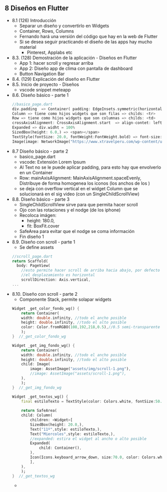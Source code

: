## 8 Diseños en Flutter
- 8.1 (126) Introducción
    - Separar un diseño y convertirlo en Widgets 
    - Container, Rows, Columns
    - Fernando hará una versión del código que hay en la web de Flutter
    - Si se desea seguir practicando el diseño de las apps hay mucho material
        - Pinterest, Applabs etc
- 8.3. (128) Demostración de la aplicación - Diseños en Flutter
    - App 1: hacer scroll y regresar arriba
    - App 2: Diseño app de clima con pantalla de dashboard
    - Button Navigation Bar
- 8.4. (129) Explicación del diseño en Flutter
- 8.5. Inicio de proyecto - Diseños
    - vscode snippet meteapp
- 8.6. Diseño básico - parte 1
    ```dart
    //basico_page.dart
    div.padding  => Container( padding: EdgeInsets.symmetric(horizontal: 30.0, vertical: 20.0),
    Column => tiene como hijos widgets que son filas => childs: <tr>
    Row => tiene como hijos widgets que son columnas => childs: <td>
    crossAxisAlignment: CrossAxisAlignment.start  => align-contet: left
    Expanded => div.widht = 100%
    SizedBox(height: 6.0,) => <span></span>
    TextStyle(fontSize: 20.0, fontWeight:FontWeight.bold) => font-size:20; font-weight:bold; 
    Image(image: NetworkImage("https://www.xtravelperu.com/wp-content/uploads/2016/12/machupicchu-santa-teresa.jpg"),), => <img href=>
    ```
- 8.7 Diseño básico - parte 2
    - basico_page.dart
    - vscode: Extensión Lorem Ipsum
    - Al Text no se le puede aplicar padding, para esto hay que envolverlo en un Container
    - Row: mainAxisAlignment: MainAxisAlignment.spaceEvenly, Distribuye de forma homogenea los iconos (los anchos de los <td>)
    - se deja con overflow vertical en el widget Column que se solucionará en el sig video (con un SingleChildScrollView)
- 8.8. Diseño básico - parte 3
    - SingleChildScrollView sirve para que permita hacer scroll
    - Ojo con las rotaciones y el nodge (de los iphone)
    - Recoloca imágen:
        - height: 180.0,
        - fit: BoxFit.cover  
    - SafeArea para evitar que el nodge se coma información
    - Fin diseño 1
- 8.9. Diseño con scroll - parte 1
    - Se define assets
    ```dart
    //scroll_page.dart
    return Scaffold(
      body: PageView(
        //esto permite hacer scroll de arriba hacia abajo, por defecto 
        //el desplazamiento es horizontal
        scrollDirection: Axis.vertical,
    ...
    ```
- 8.10. Diseño con scroll - parte 2
    - Componente Stack, permite solapar widgets
    ```dart
    Widget _get_color_fondo_wg() {
        return Container(
        width: double.infinity, //todo el ancho posible
        height: double.infinity, //todo el alto posible
        color: Color.fromRGBO(108,192,218,0.5),//0.5 semi-transparente
        );
    }  //_get_color_fondo_wg

    Widget _get_img_fondo_wg() {
        return Container(
        width: double.infinity, //todo el ancho posible
        height: double.infinity, //todo el alto posible
        child: Image(
            image: AssetImage("assets/img/scroll-1.png"),
            //image: AssetImage("assets/scroll-1.png"),
        ),
        );
    }  //_get_img_fondo_wg

    Widget _get_textos_wg() {
        final estiloTexto = TextStyle(color: Colors.white, fontSize:50.0);
        
        return SafeArea(
        child: Column( 
            children: <Widget>[
            SizedBox(height: 20.0,),
            Text("11º",style: estiloTexto,),
            Text("Miercoles",style: estiloTexto,),
            //expanded: estira el widget al ancho o alto posible
            Expanded(
                child: Container(),
            ),
            Icon(Icons.keyboard_arrow_down, size:70.0, color: Colors.white),
            ],
        ),
        );
    }  //_get_textos_wg      
    ```
    - 

